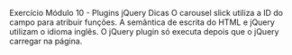 Exercício Módulo 10 - Plugins jQuery
Dicas
O carousel slick utiliza a ID do campo para atribuir funções.
A semântica de escrita do HTML e jQuery utilizam o idioma inglês.
O jQuery plugin só executa depois que o jQuery carregar na página.
